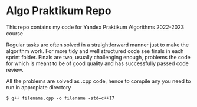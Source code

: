 # Algo Praktikum Repo
This repo contains my code for Yandex Praktikum Algorithms 2022-2023 course  

Regular tasks are often solved in a straightforward manner just to make the 
algorithm work. For more tidy and well structured code see finals in each 
sprint folder. Finals are two, usually challenging enough, problems the code 
for which is meant to be of good quality and has successfully passed code 
review.

All the problems are solved as .cpp code, hence to compile any you need to run 
in appropiate directory

    $ g++ filename.cpp -o filename -std=c++17
